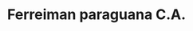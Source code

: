 ---
title: "Ferreiman paraguana C.A."
url: /punto-fijo/ferreiman-paraguana-c-a/
shop: Eisenwaren
---